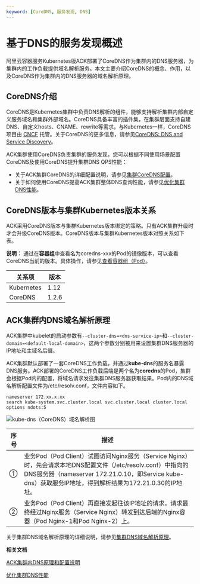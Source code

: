 ```yaml
---
keyword: [CoreDNS, 服务发现, DNS]
---
```


# 基于DNS的服务发现概述

阿里云容器服务Kubernetes版ACK部署了CoreDNS作为集群内的DNS服务器，为集群内的工作负载提供域名解析服务。本文主要介绍CoreDNS的概念、作用，以及CoreDNS作为集群内的DNS服务器的域名解析原理。

## CoreDNS介绍

CoreDNS是Kubernetes集群中负责DNS解析的组件，能够支持解析集群内部自定义服务域名和集群外部域名。CoreDNS具备丰富的插件集，在集群层面支持自建DNS、自定义hosts、CNAME、rewrite等需求。与Kubernetes一样，CoreDNS项目由 [CNCF](https://cncf.io/) 托管。关于CoreDNS的更多信息，请参见[CoreDNS: DNS and Service Discovery](https://coredns.io/)。

ACK集群使用CoreDNS负责集群的服务发现，您可以根据不同使用场景配置CoreDNS及使用CoreDNS提升集群DNS QPS性能：

-   关于ACK集群CoreDNS的详细配置说明，请参见[集群CoreDNS配置](/intl.zh-CN/Kubernetes集群用户指南/网络管理/服务发现DNS/ACK集群内DNS原理和配置说明.md)。
-   关于如何使用CoreDNS提高ACK集群整体DNS查询性能，请参见[优化集群DNS性能](/intl.zh-CN/Kubernetes集群用户指南/网络管理/服务发现DNS/优化集群DNS性能.md)。

## CoreDNS版本与集群Kubernetes版本关系

ACK采用CoreDNS版本与集群Kubernetes版本绑定的策略。只有ACK集群升级时才会升级CoreDNS版本。CoreDNS版本与集群Kubernetes版本对照关系如下表。

**说明：** 通过在**容器组**中查看名为coredns-xxx的Pod的镜像版本，可以查看CoreDNS当前的版本。具体操作，请参见[查看容器组（Pod）](/intl.zh-CN/Kubernetes集群用户指南/应用管理/查看容器组（Pod）.md)。

|关系项|版本|
|---|--|
|Kubernetes|1.12|1.14|1.16|1.18|
|CoreDNS|1.2.6|1.3.1|1.6.2|1.6.7|

## ACK集群内DNS域名解析原理

ACK集群中kubelet的启动参数有`--cluster-dns=<dns-service-ip>`和`--cluster-domain=<default-local-domain>`，这两个参数分别被用来设置集群DNS服务器的IP地址和主域名后缀。

ACK集群默认部署了一套CoreDNS工作负载，并通过**kube-dns**的服务名暴露DNS服务。ACK部署的CoreDNS工作负载后端是两个名为**coredns**的Pod，集群会根据Pod内的配置，将域名请求发往集群DNS服务器获取结果。Pod内的DNS域名解析配置文件为/etc/resolv.conf，文件内容如下。

```
nameserver 172.xx.x.xx
search kube-system.svc.cluster.local svc.cluster.local cluster.local
options ndots:5
```

![kube-dns（CoreDNS）域名解析图](../images/p232986.png "DNS解析原理示例图")

|序号|描述|
|--|--|
|①|业务Pod（Pod Client）试图访问Nginx服务（Service Nginx）时，先会请求本地DNS配置文件（/etc/resolv.conf）中指向的DNS服务器（nameserver 172.21.0.10，即Service kube-dns）获取服务IP地址，得到解析结果为172.21.0.30的IP地址。|
|②|业务Pod（Pod Client）再直接发起往该IP地址的请求，请求最终经过Nginx服务（Service Nginx）转发到达后端的Nginx容器（Pod Nginx-1和Pod Nginx-2）上。|

关于集群DNS域名解析原理的详细说明，请参见[集群DNS域名解析原理](/intl.zh-CN/Kubernetes集群用户指南/网络管理/服务发现DNS/ACK集群内DNS原理和配置说明.md)。

**相关文档**  


[ACK集群内DNS原理和配置说明](/intl.zh-CN/Kubernetes集群用户指南/网络管理/服务发现DNS/ACK集群内DNS原理和配置说明.md)

[优化集群DNS性能](/intl.zh-CN/Kubernetes集群用户指南/网络管理/服务发现DNS/优化集群DNS性能.md)


